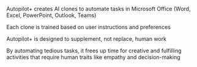 Autopilot+ creates AI clones to automate tasks in Microsoft Office (Word, Excel, PowerPoint, Outlook, Teams)

Each clone is trained based on user instructions and preferences

Autopilot+ is designed to supplement, not replace, human work

By automating tedious tasks, it frees up time for creative and fulfilling activities that require human traits like empathy and decision-making
